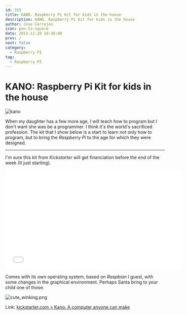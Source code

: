 ```yaml
---
id: 315
title: KANO. Raspberry Pi Kit for kids in the house
description: KANO. Raspberry Pi Kit for kids in the house
author: Jose Cerrejon
icon: pen-to-square
date: 2013-11-20 10:30:00
prev: /
next: false
category:
  - Raspberry PI
tag:
  - Raspberry PI
---
```


# KANO: Raspberry Pi Kit for kids in the house

![kano](/images/2013/11/kano.jpg)

When my daughter has a few more age, I will teach how to program but I don't want she was be a programmer. I think it's the world's sacrificed profession. The kit that I show below is a start to learn not only how to program, but to bring the *Raspberry Pi* to the age for which they were designed.

- - -
I'm sure this kit from *Kickstarter* will get financiation before the end of the week (It just starting).

<iframe width="560" height="315" src="//www.youtube.com/embed/iNc6NRX2JG4" frameborder="0" allowfullscreen></iframe>

Comes with its own operating system, based on *Raspbian* I guest, with some changes in the graphical environment. Perhaps Santa bring to your child one of those.

![cute_winking.png](/css/sm/cute_winking.png)

Link: [kickstarter.com > Kano: A computer anyone can make](http://www.kickstarter.com/projects/alexklein/kano-a-computer-anyone-can-make)